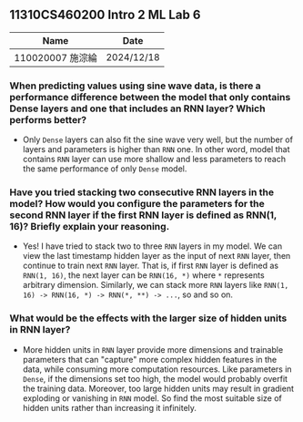 ## 11310CS460200 Intro 2 ML Lab 6
|Name|Date|
|:-:|:-:|
|110020007 施淙綸|2024/12/18|

### When predicting values using sine wave data, is there a performance difference between the model that only contains Dense layers and one that includes an RNN layer? Which performs better?
- Only `Dense` layers can also fit the sine wave very well, but the number of layers and parameters is higher than `RNN` one. In other word, model that contains `RNN` layer can use more shallow and less parameters to reach the same performance of only `Dense` model.

### Have you tried stacking two consecutive RNN layers in the model? How would you configure the parameters for the second RNN layer if the first RNN layer is defined as RNN(1, 16)? Briefly explain your reasoning.
- Yes! I have tried to stack two to three `RNN` layers in my model. We can view the last timestamp hidden layer as the input of next `RNN` layer, then continue to train next `RNN` layer. That is, if first `RNN` layer is defined as `RNN(1, 16)`, the next layer can be `RNN(16, *)` where `*` represents arbitrary dimension. Similarly, we can stack more `RNN` layers like `RNN(1, 16) -> RNN(16, *) -> RNN(*, **) -> ...`, so and so on.

### What would be the effects with the larger size of hidden units in RNN layer?
- More hidden units in `RNN` layer provide more dimensions and trainable parameters that can "capture" more complex hidden features in the data, while consuming more computation resources. Like parameters in `Dense`, if the dimensions set too high, the model would probably overfit the training data. Moreover, too large hidden units may result in gradient exploding or vanishing in `RNN` model. So find the most suitable size of hidden units rather than increasing it infinitely.